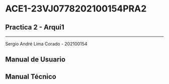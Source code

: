 # ACE1-23VJ0778202100154PRA2
## Practica 2 - Arqui1
___

Sergio André Lima Corado - 202100154


## Manual de Usuario



## Manual Técnico

